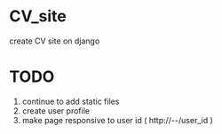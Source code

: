 # CV_site
create CV site on django 


# TODO 
1. continue to add static files
2. create user profile 
3. make page responsive to user id ( http://*--*/user_id )
